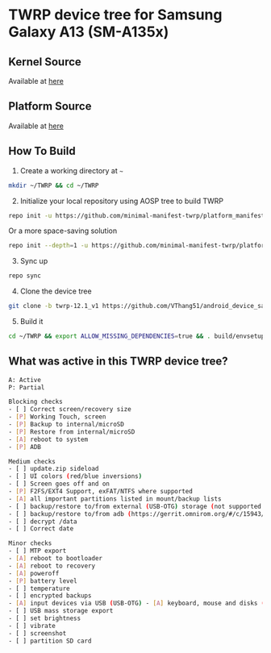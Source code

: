 # TWRP device tree for Samsung Galaxy A13 (SM-A135x)

## Kernel Source 
Available at [here](https://github.com/VThang51/android_kernel_samsung_a13xx)

## Platform Source
Available at [here](https://github.com/VThang51/android_platform_samsung_a13)

## How To Build
1. Create a working directory at `~`
```bash
mkdir ~/TWRP && cd ~/TWRP
```
2. Initialize your local repository using AOSP tree to build TWRP
```bash
repo init -u https://github.com/minimal-manifest-twrp/platform_manifest_twrp_aosp.git -b twrp-12.1
```
Or a more space-saving solution
```bash
repo init --depth=1 -u https://github.com/minimal-manifest-twrp/platform_manifest_twrp_aosp.git -b twrp-12.1
```
3. Sync up
```bash
repo sync
```
4. Clone the device tree
```bash
git clone -b twrp-12.1_v1 https://github.com/VThang51/android_device_samsung_a13.git device/samsung/a13
```
5. Build it
```bash
cd ~/TWRP && export ALLOW_MISSING_DEPENDENCIES=true && . build/envsetup.sh && lunch twrp_a13-eng && mka recoveryimage
```
## What was active in this TWRP device tree?
```bash
A: Active
P: Partial

Blocking checks
- [ ] Correct screen/recovery size
- [P] Working Touch, screen
- [P] Backup to internal/microSD
- [P] Restore from internal/microSD
- [A] reboot to system
- [P] ADB

Medium checks
- [ ] update.zip sideload
- [ ] UI colors (red/blue inversions)
- [ ] Screen goes off and on
- [P] F2FS/EXT4 Support, exFAT/NTFS where supported
- [A] all important partitions listed in mount/backup lists
- [ ] backup/restore to/from external (USB-OTG) storage (not supported by the device)
- [ ] backup/restore to/from adb (https://gerrit.omnirom.org/#/c/15943/)
- [ ] decrypt /data
- [ ] Correct date

Minor checks
- [ ] MTP export
- [A] reboot to bootloader
- [A] reboot to recovery
- [A] poweroff
- [P] battery level
- [ ] temperature
- [ ] encrypted backups
- [A] input devices via USB (USB-OTG) - [A] keyboard, mouse and disks (not supported by the device)
- [ ] USB mass storage export
- [ ] set brightness
- [ ] vibrate
- [ ] screenshot
- [ ] partition SD card
```
